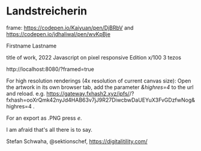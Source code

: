 # Landstreicherin

frame: https://codepen.io/Kaiyuan/pen/DjBRbV and https://codepen.io/jdhaliwal/pen/wvKpBje 

Firstname Lastname

title of work, 2022
Javascript on pixel
responsive
Edition x/100
3 tezos

http://localhost:8080/?framed=true



For high resolution renderings (4x resolution of current canvas size): Open the artwork in its own browser tab, add the parameter *&highres=4* to the url and reload. e.g. https://gateway.fxhash2.xyz/ipfs/<something>/?fxhash=ooXrQmk42nyJd4HAB63v7jJ9R27DiwcbwDaUEYuX3FvGDzfwNog&highres=4 .

For an export as .PNG press *e*.

I am afraid that's all there is to say.

Stefan Schwaha, @sektionschef, https://digitalitility.com/

